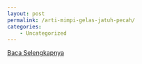 ```yaml
---
layout: post
permalink: /arti-mimpi-gelas-jatuh-pecah/
categories:
    - Uncategorized
---
```


[Baca Selengkapnya](/03)